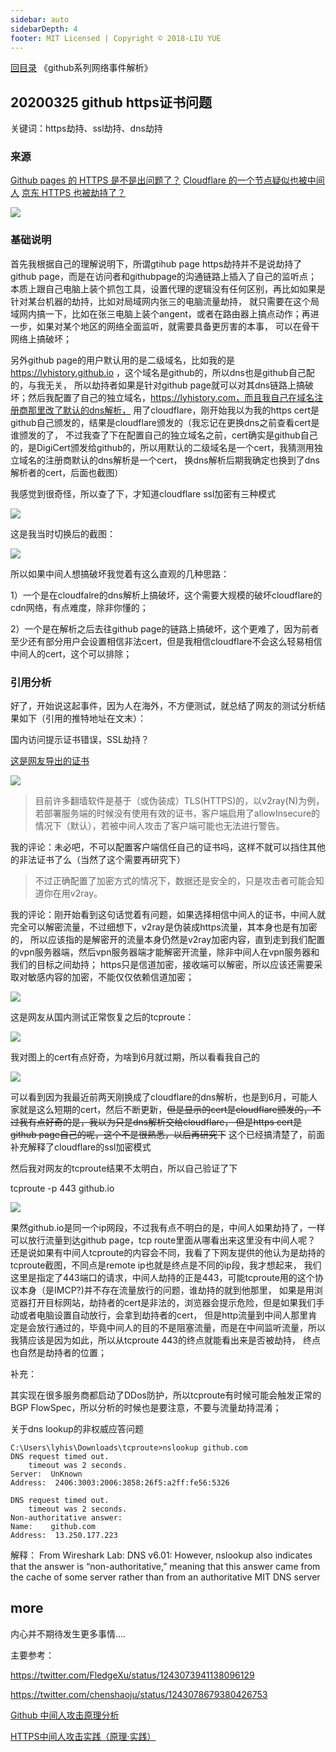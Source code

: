 ```yaml
---
sidebar: auto
sidebarDepth: 4
footer: MIT Licensed | Copyright © 2018-LIU YUE
---
```


[回目录](/docs/software)  《github系列网络事件解析》

## 20200325 github https证书问题

关键词：https劫持、ssl劫持、dns劫持

### 来源
[Github pages 的 HTTPS 是不是出问题了？](https://www.v2ex.com/t/656367?p=1)
[Cloudflare 的一个节点疑似也被中间人](https://www.v2ex.com/t/656505)
[京东 HTTPS 也被劫持了？](https://www.v2ex.com/t/656444)

![](/docs/docs_image/software/network/network2github01.png)

### 基础说明

首先我根据自己的理解说明下，所谓gtihub page https劫持并不是说劫持了github page，而是在访问者和githubpage的沟通链路上插入了自己的监听点；
本质上跟自己电脑上装个抓包工具，设置代理的逻辑没有任何区别，再比如如果是针对某台机器的劫持，比如对局域网内张三的电脑流量劫持，
就只需要在这个局域网内搞一下，比如在张三电脑上装个angent，或者在路由器上搞点动作；再进一步，如果对某个地区的网络全面监听，就需要具备更厉害的本事，
可以在骨干网络上搞破坏；

另外github page的用户默认用的是二级域名，比如我的是 https://lyhistory.github.io ，这个域名是github的，所以dns也是github自己配的，与我无关，
所以劫持者如果是针对github page就可以对其dns链路上搞破坏；然后我配置了自己的独立域名，https://lyhistory.com，而且我自己在域名注册商那里改了默认的dns解析，
用了cloudflare，刚开始我以为我的https cert是github自己颁发的，结果是cloudflare颁发的（我忘记在更换dns之前查看cert是谁颁发的了，
不过我查了下在配置自己的独立域名之前，cert确实是github自己的，是DigiCert颁发给github的，所以用默认的二级域名是一个cert，我猜测用独立域名的注册商默认的dns解析是一个cert，
换dns解析后期我确定也换到了dns解析者的cert，后面也截图）

我感觉到很奇怪，所以查了下，才知道cloudflare ssl加密有三种模式

![](/docs/docs_image/software/network/network2github07.png)

这是我当时切换后的截图：

![](/docs/docs_image/software/network/network2github08.png)

所以如果中间人想搞破坏我觉着有这么直观的几种思路：

1）一个是在cloudfalre的dns解析上搞破坏，这个需要大规模的破坏cloudflare的cdn网络，有点难度，除非你懂的；

2）一个是在解析之后去往github page的链路上搞破坏，这个更难了，因为前者至少还有部分用户会设置相信非法cert，但是我相信cloudflare不会这么轻易相信中间人的cert，这个可以排除；

### 引用分析

好了，开始说这起事件，因为人在海外，不方便测试，就总结了网友的测试分析结果如下（引用的推特地址在文末）：

国内访问提示证书错误，SSL劫持？

[这是网友导出的证书](https://gist.github.com/chenshaoju/52bb7a12572a752433bd51a4dce79d94)

![](/docs/docs_image/software/network/network2github02.png)


> 目前许多翻墙软件是基于（或伪装成）TLS(HTTPS)的，以v2ray(N)为例，若部署服务端的时候没有使用有效的证书，客户端启用了allowInsecure的情况下（默认），若被中间人攻击了客户端可能也无法进行警告。

我的评论：未必吧，不可以配置客户端信任自己的证书吗，这样不就可以挡住其他的非法证书了么（当然了这个需要再研究下）

> 不过正确配置了加密方式的情况下，数据还是安全的，只是攻击者可能会知道你在用v2ray。 

我的评论：刚开始看到这句话觉着有问题，如果选择相信中间人的证书，中间人就完全可以解密流量，不过细想下，v2ray是伪装成https流量，其本身也是有加密的，
所以应该指的是解密开的流量本身仍然是v2ray加密内容，直到走到我们配置的vpn服务器端，然后vpn服务器端才能解密开流量，除非中间人在vpn服务器和我们的目标之间劫持；
https只是信道加密，接收端可以解密，所以应该还需要采取对敏感内容的加密，不能仅仅依赖信道加密；

![](/docs/docs_image/software/network/network2github03.png)

这是网友从国内测试正常恢复之后的tcproute：

![](/docs/docs_image/software/network/network2github04.png)

我对图上的cert有点好奇，为啥到6月就过期，所以看看我自己的

![](/docs/docs_image/software/network/network2github05.png)

可以看到因为我最近前两天刚换成了cloudflare的dns解析，也是到6月，可能人家就是这么短期的cert，然后不断更新，~~但是显示的cert是cloudflare颁发的，不过我有点好奇的是，我以为只是dns解析交给cloudflare，
但是https cert是github page自己的呢，这个不是很熟悉，以后再研究下~~ 这个已经搞清楚了，前面补充解释了cloudflare的ssl加密模式

然后我对网友的tcproute结果不太明白，所以自己验证了下

tcproute -p 443 github.io

![](/docs/docs_image/software/network/network2github06.png)

果然github.io是同一个ip网段，不过我有点不明白的是，中间人如果劫持了，一样可以放行流量到达github page，tcp route里面从哪看出来这里没有中间人呢？
还是说如果有中间人tcproute的内容会不同，我看了下网友提供的他认为是劫持的tcproute截图，不同点是remote ip也就是终点是不同的ip段，我才想起来，
我们这里是指定了443端口的请求，中间人劫持的正是443，可能tcproute用的这个协议本身（是IMCP?)并不存在流量放行的问题，谁劫持的就到他那里，
如果是用浏览器打开目标网站，劫持者的cert是非法的，浏览器会提示危险，但是如果我们手动或者电脑设置自动放行，会拿到劫持者的cert，
但是http流量到中间人那里肯定是会放行通过的，毕竟中间人的目的不是阻塞流量，而是在中间监听流量，所以我猜应该是因为如此，所以从tcproute 443的终点就能看出来是否被劫持，
终点也自然是劫持者的位置；

补充：

其实现在很多服务商都启动了DDos防护，所以tcproute有时候可能会触发正常的BGP FlowSpec，所以分析的时候也是要注意，不要与流量劫持混淆；

关于dns lookup的非权威应答问题
```
C:\Users\lyhis\Downloads\tcproute>nslookup github.com
DNS request timed out.
    timeout was 2 seconds.
Server:  UnKnown
Address:  2406:3003:2006:3858:26f5:a2ff:fe56:5326

DNS request timed out.
    timeout was 2 seconds.
Non-authoritative answer:
Name:    github.com
Address:  13.250.177.223
```
解释：
From Wireshark Lab: DNS v6.01: However, nslookup also indicates that the answer is “non-authoritative,” meaning that this answer came from the cache of some server rather than from an authoritative MIT DNS server



## more
内心并不期待发生更多事情....

主要参考：

https://twitter.com/FledgeXu/status/1243073941138096129

https://twitter.com/chenshaoju/status/1243078679380426753

[Github 中间人攻击原理分析](https://zhuanlan.zhihu.com/p/119030756)

[HTTPS中间人攻击实践（原理·实践）](https://zhuanlan.zhihu.com/p/59759209)

<disqus/>
